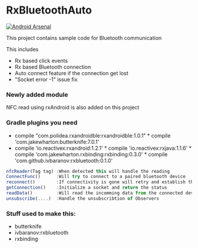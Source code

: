 # RxBluetoothAuto

[![Android Arsenal](https://img.shields.io/badge/Android%20Arsenal-RxBluetoothAuto-green.svg?style=true)](https://android-arsenal.com/details/3/3911)

This project contains sample code for Bluetooth communication

This includes 

 * Rx based click events
 * Rx based Bluetooth connection
 * Auto connect feature if the connection get lost
 * "Socket error -1" issue fix


### Newly added module

NFC read using rxAndroid is also added on this project

### Gradle plugins you need
   * compile "com.polidea.rxandroidble:rxandroidble:1.0.1"
    * compile 'com.jakewharton:butterknife:7.0.1'
   *  compile 'io.reactivex:rxandroid:1.2.1'
    * compile 'io.reactivex:rxjava:1.1.6'
    * compile 'com.jakewharton.rxbinding:rxbinding:0.3.0'
    * compile 'com.github.ivbaranov:rxbluetooth:0.1.0'


```javascript
nfcReader(Tag tag) :When detected this will handle the reading
ConnectFunc()      :Will try to connect to a paired bluetooth device
reconnect()		   :If connectivity is gone will retry and establish the connection
getConnection()    :Initialize a socket and return the status
readData()         :Will read the incomming data from the connected device
unsubscribe(....)  :Handle the unsubscribtion of Observers
```


### Stuff used to make this:

 * butterknife
 * ivbaranov:rxbluetooth
 * rxbinding
